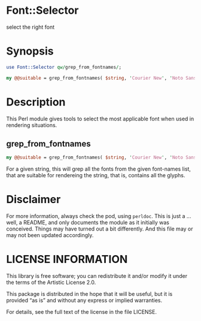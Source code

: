 # Font::Selector

select the right font

# Synopsis

```perl
use Font::Selector qw/grep_from_fontnames/;

my @@suitable = grep_from_fontnames( $string, 'Courier New', 'Noto Sans');
```

# Description

This Perl module gives tools to select the most applicable font when used in
rendering situations.

## grep_from_fontnames

```perl
my @@suitable = grep_from_fontnames( $string, 'Courier New', 'Noto Sans');
```

For a given string, this will grep all the fonts from the given font-names list,
that are suitable for rendereing the string, that is, contains all the glyphs.

# Disclaimer

For more information, always check the pod, using `perldoc`. This is just a ...
well, a README, and only documents the module as it initially was conceived.
Things may have turned out a bit differently. And this file may or may not been
updated accordingly.

# LICENSE INFORMATION

This library is free software; you can redistribute it and/or modify it under
the terms of the Artistic License 2.0.

This package is distributed in the hope that it will be useful, but it is
provided “as is” and without any express or implied warranties.

For details, see the full text of the license in the file LICENSE.
